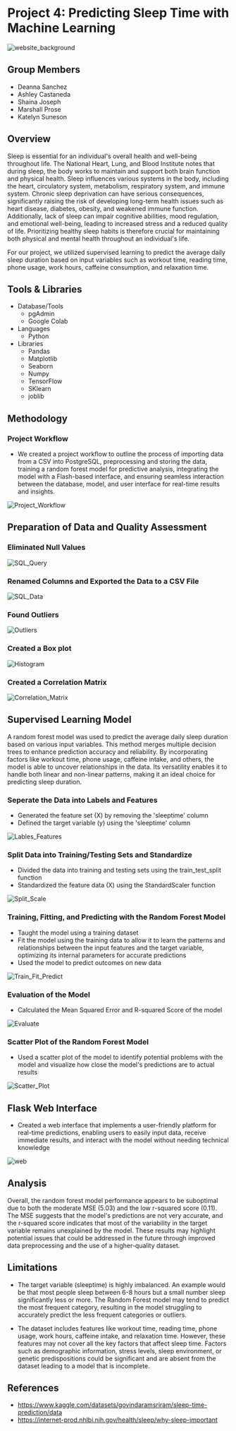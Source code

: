 # **Project 4: Predicting Sleep Time with Machine Learning**
![website_background](assests/Background.jpg)

## **Group Members** 
* Deanna Sanchez
* Ashley Castaneda
* Shaina Joseph
* Marshall Prose
* Katelyn Suneson

## **Overview** 
Sleep is essential for an individual's overall health and well-being throughout life. The National Heart, Lung, and Blood Institute notes that during sleep, the body works to maintain and support both brain function and physical health. Sleep influences various systems in the body, including the heart, circulatory system, metabolism, respiratory system, and immune system. Chronic sleep deprivation can have serious consequences, significantly raising the risk of developing long-term health issues such as heart disease, diabetes, obesity, and weakened immune function. Additionally, lack of sleep can impair cognitive abilities, mood regulation, and emotional well-being, leading to increased stress and a reduced quality of life. Prioritizing healthy sleep habits is therefore crucial for maintaining both physical and mental health throughout an individual's life.

For our project, we utilized supervised learning to predict the average daily sleep duration based on input variables such as workout time, reading time, phone usage, work hours, caffeine consumption, and relaxation time. 

## **Tools & Libraries**
* Database/Tools
  * pgAdmin
  * Google Colab
* Languages 
  * Python
* Libraries
  * Pandas
  * Matplotlib
  * Seaborn
  * Numpy
  * TensorFlow
  * SKlearn
  * joblib

## **Methodology**
### **Project Workflow**
* We created a project workflow to outline the process of importing data from a CSV into PostgreSQL, preprocessing and storing the data, training a random forest model for predictive analysis, integrating the model with a Flash-based interface, and ensuring seamless interaction between the database, model, and user interface for real-time results and insights.

![Project_Workflow](assests/Project_Workflow.png)

## **Preparation of Data and Quality Assessment**
### **Eliminated Null Values**

![SQL_Query](assests/SQL_Query.png)

### **Renamed Columns and Exported the Data to a CSV File**

![SQL_Data](assests/SQL_Data.png)

### **Found Outliers**

![Outliers](assests/Outliers.png)

### **Created a Box plot**

![Histogram](assests/Sleeptime_Boxplot.png)

### **Created a Correlation Matrix**

![Correlation_Matrix](assests/Correlation_Matrix.png)

## **Supervised Learning Model**
A random forest model was used to predict the average daily sleep duration based on various input variables. This method merges multiple decision trees to enhance prediction accuracy and reliability. By incorporating factors like workout time, phone usage, caffeine intake, and others, the model is able to uncover relationships in the data. Its versatility enables it to handle both linear and non-linear patterns, making it an ideal choice for predicting sleep duration.

### **Seperate the Data into Labels and Features**
  * Generated the feature set (X) by removing the 'sleeptime' column
  * Defined the target variable (y) using the 'sleeptime' column

  ![Lables_Features](assests/Labels_Features.png)

### **Split Data into Training/Testing Sets and Standardize**
  * Divided the data into training and testing sets using the train_test_split function
  * Standardized the feature data (X) using the StandardScaler function

  ![Split_Scale](assests/Split_Scale.png)

### **Training, Fitting, and Predicting with the Random Forest Model**
  * Taught the model using a training dataset
  * Fit the model using the training data to allow it to learn the patterns and relationships between the input features and the target variable, optimizing its internal parameters for accurate predictions
  * Used the model to predict outcomes on new data

  ![Train_Fit_Predict](assests/Train_Fit_Predict.png)

### **Evaluation of the Model**
  * Calculated the Mean Squared Error and R-squared Score of the model

  ![Evaluate](assests/Evaluate.png)

 ### **Scatter Plot of the Random Forest Model**
  * Used a scatter plot of the model to identify potential problems with the model and visualize how close the model's predictions are to actual results

  ![Scatter_Plot](assests/Scatter_Plot.png)

## **Flask Web Interface**
* Created a web interface that implements a user-friendly platform for real-time predictions, enabling users to easily input data, receive immediate results, and interact with the model without needing technical knowledge

![web](assests/web.png)


## **Analysis**
Overall, the random forest model performance appears to be suboptimal due to both the moderate MSE (5.03) and the low r-squared score (0.11). The MSE suggests that the model's predictions are not very accurate, and the r-squared score indicates that most of the variability in the target variable remains unexplained by the model. These results may highlight potential issues that could be addressed in the future through improved data preprocessing and the use of a higher-quality dataset.

## **Limitations**
* The target variable (sleeptime) is highly imbalanced. An example would be that most people sleep between 6-8 hours but a small number sleep significantly less or more. The Random Forest model may tend to predict the most frequent category, resulting in the model struggling to accurately predict the less frequent categories or outliers.

* The dataset includes features like workout time, reading time, phone usage, work hours, caffeine intake, and relaxation time. However, these features may not cover all the key factors that affect sleep time. Factors such as demographic information, stress levels, sleep environment, or genetic predispositions could be significant and are absent from the dataset leading to a model that is incomplete.

## **References**
  * https://www.kaggle.com/datasets/govindaramsriram/sleep-time-prediction/data
  * https://internet-prod.nhlbi.nih.gov/health/sleep/why-sleep-important
  






